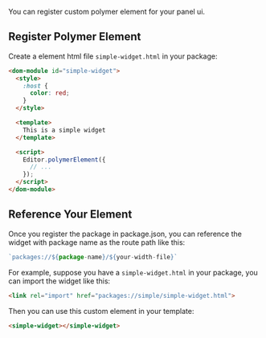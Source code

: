 You can register custom polymer element for your panel ui.

## Register Polymer Element

Create a element html file `simple-widget.html` in your package:

```html
<dom-module id="simple-widget">
  <style>
    :host {
      color: red;
    }
  </style>

  <template>
    This is a simple widget
  </template>

  <script>
    Editor.polymerElement({
      // ...
    });
  </script>
</dom-module>
```

## Reference Your Element

Once you register the package in package.json, you can reference the widget with package name as the route path like this:

```js
`packages://${package-name}/${your-width-file}`
```

For example, suppose you have a `simple-widget.html` in your package, you can import the widget like this:

```html
<link rel="import" href="packages://simple/simple-widget.html">
```

Then you can use this custom element in your template:

```html
<simple-widget></simple-widget>
```
